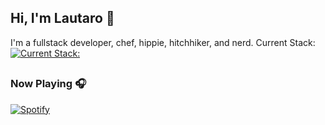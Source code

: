 ## Hi, I'm Lautaro 👋
I'm a fullstack developer, chef, hippie, hitchhiker, and nerd.
Current Stack:
[![Current Stack:](https://skillicons.dev/icons?i=js,html,css,wasm)](https://skillicons.dev)

##
<!--START_SECTION:activity-->

<!--END_SECTION:activity-->
### Now Playing 🎧

[![Spotify](https://github-readme-remake.vercel.app/api/spotify)](https://open.spotify.com/user/21doa2xi2hbpmwwsdrfdgqzui)
<br/>
<!--
**talingo/talingo** is a ✨ _special_ ✨ repository because its `README.md` (this file) appears on your GitHub profile.

Here are some ideas to get you started:

- 🔭 I’m currently working on ...
- 🌱 I’m currently learning ...
- 👯 I’m looking to collaborate on ...
- 🤔 I’m looking for help with ...
- 💬 Ask me about ...
- 📫 How to reach me: ...
- 😄 Pronouns: ...
- ⚡ Fun fact: ...
-->
